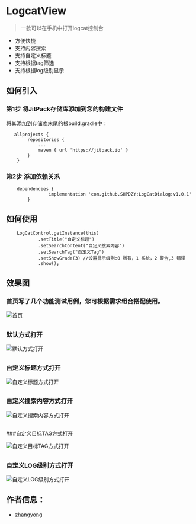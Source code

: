 

# LogcatView 
> 一款可以在手机中打开logcat控制台

- 方便快捷
- 支持内容搜索
- 支持自定义标题
- 支持根据tag筛选
- 支持根据log级别显示

## 如何引入

### 第1步 将JitPack存储库添加到您的构建文件  
将其添加到存储库末尾的根build.gradle中：

       allprojects {
            repositories {
                ...
                maven { url 'https://jitpack.io' }
            }
        }
        
### 第2步 添加依赖关系
    
        dependencies {
        	        implementation 'com.github.SHPDZY:LogCatDialog:v1.0.1'
        	}

## 如何使用

        LogCatControl.getInstance(this)
                .setTitle("自定义标题")
                .setSearchContent("自定义搜索内容")
                .setSearchTag("自定义Tag")
                .setShowGrade(3) //设置显示级别:0 所有，1 系统，2 警告,3 错误
                .show();

## 效果图

### 首页写了几个功能测试用例，您可根据需求组合搭配使用。

![首页](http://blog.9aiplay.com/zb_users/upload/2018/06/20180622135955152964719564867.png)

##

### 默认方式打开

![默认方式打开](http://blog.9aiplay.com/zb_users/upload/2018/06/20180622140009152964720960527.png)

##


### 自定义标题方式打开

![自定义标题方式打开](http://blog.9aiplay.com/zb_users/upload/2018/06/20180622135958152964719853179.png)

##

### 自定义搜索内容方式打开

![自定义搜索内容方式打开](http://blog.9aiplay.com/zb_users/upload/2018/06/20180622140004152964720426154.png)

##

###自定义目标TAG方式打开

![自定义目标TAG方式打开](http://blog.9aiplay.com/zb_users/upload/2018/06/20180622140001152964720177860.png)

##
### 自定义LOG级别方式打开

![自定义LOG级别方式打开](http://blog.9aiplay.com/zb_users/upload/2018/06/20180622140007152964720766879.png)



## 作者信息：

* [zhangyong](http://9aiplay.com)

